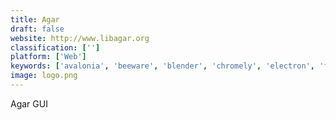 ```yaml
---
title: Agar
draft: false 
website: http://www.libagar.org
classification: ['']
platform: ['Web']
keywords: ['avalonia', 'beeware', 'blender', 'chromely', 'electron', 'fltk', 'flutter_by_google', 'fox_toolkit', 'gtk', 'juce', 'javafx', 'material-ui', 'nana_c_library', 'portaudio', 'pyside', 'qt', 'qt_creator', 'chaquopy', 'wxsvg', 'wxwidgets']
image: logo.png
---
```

Agar GUI
